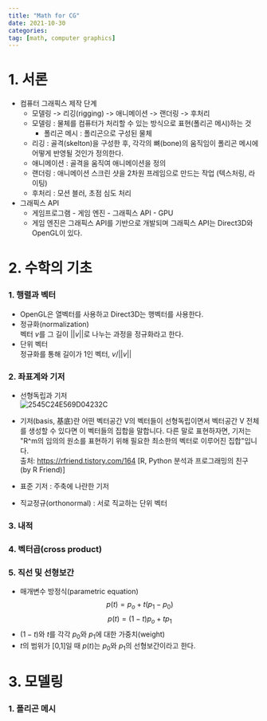 ```yaml
---
title: "Math for CG"
date: 2021-10-30
categories: 
tag: [math, computer graphics]
---
```


# 1. 서론
- 컴퓨터 그래픽스 제작 단계  
    - 모델링 -> 리깅(rigging) -> 애니메이션 -> 랜더링 -> 후처리
    - 모델링 : 물체를 컴퓨터가 처리할 수 있는 방식으로 표현(폴리곤 메시)하는 것
        - 폴리곤 메시 : 폴리곤으로 구성된 물체
    - 리깅 : 골격(skelton)을 구성한 후, 각각의 뼈(bone)의 움직임이 폴리곤 메시에 어떻게 반영될 것인가 정의한다.
    - 애니메이션 : 골격을 움직여 애니메이션을 정의
    - 랜더링 : 애니메이션 스크린 샷을 2차원 프레임으로 만드는 작업 (텍스처링, 라이팅)
    - 후처리 : 모션 블러, 초점 심도 처리
- 그래픽스 API
    - 게임프로그램 - 게임 엔진 - 그래픽스 API - GPU
    - 게임 엔진은 그래픽스 API를 기반으로 개발되며 그래픽스 API는 Direct3D와 OpenGL이 있다.  

# 2. 수학의 기초
### 1. 행렬과 벡터
- OpenGL은 열벡터를 사용하고 Direct3D는 행벡터를 사용한다.
- 정규화(normalization)  
벡터 $v$를 그 길이 $\vert \vert v \vert \vert$로 나누는 과정을 정규화라고 한다.
- 단위 벡터  
정규화를 통해 길이가 1인 벡터, $v/\vert \vert v \vert \vert$

### 2. 좌표계와 기저
 - 선형독립과 기저  
 ![2545C24E569D04232C](https://t1.daumcdn.net/cfile/tistory/24743D4C56A795C00D)
 - 기저(basis, 基底)란 어떤 벡터공간 V의 벡터들이 선형독립이면서 벡터공간 V 전체를 생성할 수 있다면 이 벡터들의 집합을 말합니다.  다른 말로 표현하자면, 기저는 "R^m의 임의의 원소를 표현하기 위해 필요한 최소한의 벡터로 이루어진 집합"입니다.  
출처: https://rfriend.tistory.com/164 [R, Python 분석과 프로그래밍의 친구 (by R Friend)]

- 표준 기저 : 주축에 나란한 기저
- 직교정규(orthonormal) : 서로 직교하는 단위 벡터

### 3. 내적
### 4. 벡터곱(cross product)
### 5. 직선 및 선형보간
- 매개변수 방정식(parametric equation)  
$$p(t)=p_o+t(p_1-p_0)$$
$$p(t)=(1-t)p_o+tp_1$$
- $(1-t)$와 $t$를 각각 $p_0$와 $p_1$에 대한 가중치(weight)
- $t$의 범위가 [0,1]일 때 $p(t)$는 $p_0$와 $p_1$의 선형보간이라고 한다.

# 3. 모델링
### 1. 폴리곤 메시



